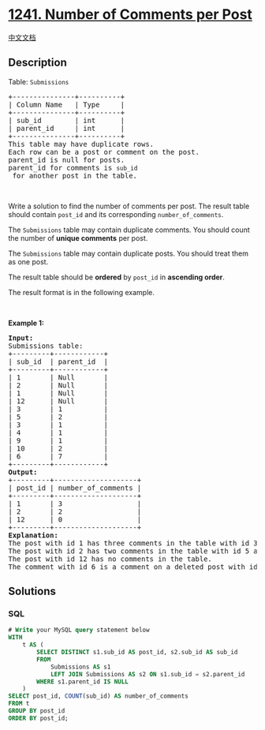 # [1241. Number of Comments per Post](https://leetcode.com/problems/number-of-comments-per-post)

[中文文档](/solution/1200-1299/1241.Number%20of%20Comments%20per%20Post/README.md)

## Description

<p>Table: <code>Submissions</code></p>

<pre>
+---------------+----------+
| Column Name   | Type     |
+---------------+----------+
| sub_id        | int      |
| parent_id     | int      |
+---------------+----------+
This table may have duplicate rows.
Each row can be a post or comment on the post.
parent_id is null for posts.
parent_id for comments is <code>sub_id</code> for another post in the table.
</pre>

<p>&nbsp;</p>

<p>Write a solution to find the number of comments per post. The result table should contain <code>post_id</code> and its corresponding <code>number_of_comments</code>.</p>

<p>The <code>Submissions</code> table may contain duplicate comments. You should count the number of <strong>unique comments</strong> per post.</p>

<p>The <code>Submissions</code> table may contain duplicate posts. You should treat them as one post.</p>

<p>The result table should be <strong>ordered</strong> by <code>post_id</code> in <strong>ascending order</strong>.</p>

<p>The result format is in the following example.</p>

<p>&nbsp;</p>
<p><strong class="example">Example 1:</strong></p>

<pre>
<strong>Input:</strong> 
Submissions table:
+---------+------------+
| sub_id  | parent_id  |
+---------+------------+
| 1       | Null       |
| 2       | Null       |
| 1       | Null       |
| 12      | Null       |
| 3       | 1          |
| 5       | 2          |
| 3       | 1          |
| 4       | 1          |
| 9       | 1          |
| 10      | 2          |
| 6       | 7          |
+---------+------------+
<strong>Output:</strong> 
+---------+--------------------+
| post_id | number_of_comments |
+---------+--------------------+
| 1       | 3                  |
| 2       | 2                  |
| 12      | 0                  |
+---------+--------------------+
<strong>Explanation:</strong> 
The post with id 1 has three comments in the table with id 3, 4, and 9. The comment with id 3 is repeated in the table, we counted it <strong>only once</strong>.
The post with id 2 has two comments in the table with id 5 and 10.
The post with id 12 has no comments in the table.
The comment with id 6 is a comment on a deleted post with id 7 so we ignored it.
</pre>

## Solutions

<!-- tabs:start -->

### **SQL**

```sql
# Write your MySQL query statement below
WITH
    t AS (
        SELECT DISTINCT s1.sub_id AS post_id, s2.sub_id AS sub_id
        FROM
            Submissions AS s1
            LEFT JOIN Submissions AS s2 ON s1.sub_id = s2.parent_id
        WHERE s1.parent_id IS NULL
    )
SELECT post_id, COUNT(sub_id) AS number_of_comments
FROM t
GROUP BY post_id
ORDER BY post_id;
```

<!-- tabs:end -->
